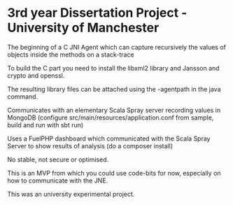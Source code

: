# 3rd year Dissertation Project - University of Manchester

The beginning of a C JNI Agent which can capture recursively the values of objects inside the methods on a stack-trace

To build the C part you need to install the libxml2 library and Jansson and crypto and openssl.

The resulting library files can be attached using the -agentpath in the java command.

Communicates with an elementary Scala Spray server recording values in MongoDB (configure src/main/resources/application.conf from sample, build and run with sbt run)

Uses a FuelPHP dashboard which communicated with the Scala Spray Server to show results of analysis (do a composer install)

No stable, not secure or optimised.

This is an MVP from which you could use code-bits for now, especially on how to communicate with the JNE.

This was an university experimental project.
